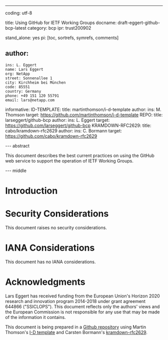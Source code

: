---
coding: utf-8

title: Using GitHub for IETF Working Groups
docname: draft-eggert-github-bcp-latest
category: bcp
ipr: trust200902

stand_alone: yes
pi: [toc, sortrefs, symrefs, comments]

author:
  -
    ins: L. Eggert
    name: Lars Eggert
    org: NetApp
    street: Sonnenallee 1
    city: Kirchheim bei München
    code: 85551
    country: Germany
    phone: +49 151 120 55791
    email: lars@netapp.com


informative:
    ID-TEMPLATE:
        title: martinthomson/i-d-template
        author:
            ins: M. Thomson
        target: https://github.com/martinthomson/i-d-template
    REPO:
        title: larseggert/github-bcp
        author:
            ins: L. Eggert
        target: https://github.com/larseggert/github-bcp
    KRAMDOWN-RFC2629:
        title: cabo/kramdown-rfc2629
        author:
            ins: C. Bormann
        target: https://github.com/cabo/kramdown-rfc2629


--- abstract

This document describes the best current practices on using the GitHub web
service to support the operation of IETF Working Groups.

--- middle

# Introduction


# Security Considerations

This document raises no security considerations.


# IANA Considerations

This document has no IANA considerations.


# Acknowledgments

Lars Eggert has received funding from the European Union's Horizon 2020 research
and innovation program 2014-2018 under grant agreement 644866 ("SSICLOPS"). This
document reflects only the authors' views and the European Commission is not
responsible for any use that may be made of the information it contains.

This document is being prepared in a [Github repository](#REPO) using Martin
Thomson's [I-D template](#ID-TEMPLATE) and Carsten Bormann's
[kramdown-rfc2629](#KRAMDOWN-RFC2629).
